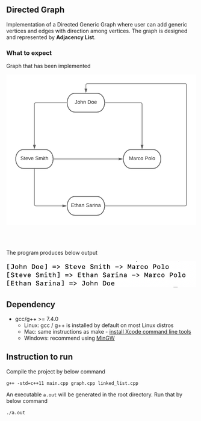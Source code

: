 ## Directed Graph
Implementation of a Directed Generic Graph where user can add generic vertices and edges with direction among vertices. The graph is designed and represented by <b>Adjacency List</b>. 

### What to expect
Graph that has been implemented 

<img src="images/directed_graph.png">

<br/><br/>

The program produces below output

<img src="images/output.png">

## Dependency
* gcc/g++ >= 7.4.0
  * Linux: gcc / g++ is installed by default on most Linux distros
  * Mac: same instructions as make - [install Xcode command line tools](https://developer.apple.com/xcode/features/)
  * Windows: recommend using [MinGW](http://www.mingw.org/)

## Instruction to run
Compile the project by below command
```
g++ -std=c++11 main.cpp graph.cpp linked_list.cpp
```
An executable `a.out` will be generated in the root directory. Run that by below command
```
./a.out
```  